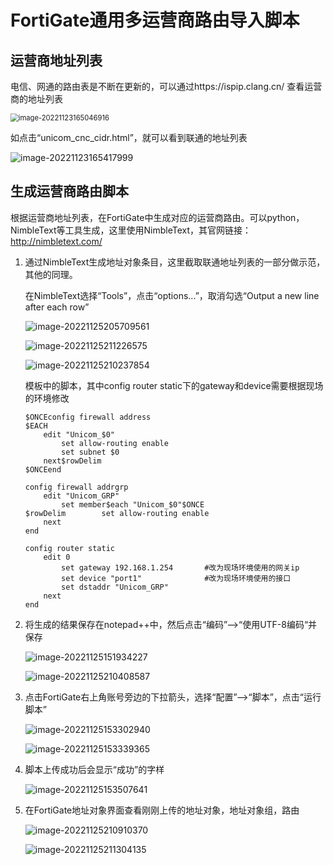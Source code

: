 # FortiGate通用多运营商路由导入脚本

## 运营商地址列表

电信、网通的路由表是不断在更新的，可以通过https://ispip.clang.cn/ 查看运营商的地址列表

<img src="../images/image-20221123165046916.png" alt="image-20221123165046916" style="zoom:80%;" />

如点击“unicom_cnc_cidr.html”，就可以看到联通的地址列表

![image-20221123165417999](../images/image-20221123165417999.png)

## 生成运营商路由脚本

根据运营商地址列表，在FortiGate中生成对应的运营商路由。可以python，NimbleText等工具生成，这里使用NimbleText，其官网链接：http://nimbletext.com/

1. 通过NimbleText生成地址对象条目，这里截取联通地址列表的一部分做示范，其他的同理。

   在NimbleText选择“Tools”，点击“options...”，取消勾选“Output a new line after each row”

   ![image-20221125205709561](../images/image-20221125205709561.png)

   ![image-20221125211226575](../images/image-20221125211226575.png)

   ![image-20221125210237854](../images/image-20221125210237854.png)

   模板中的脚本，其中config router static下的gateway和device需要根据现场的环境修改

   ```
   $ONCEconfig firewall address
   $EACH
       edit "Unicom_$0"
           set allow-routing enable
           set subnet $0
       next$rowDelim
   $ONCEend
   
   config firewall addrgrp
       edit "Unicom_GRP"
           set member$each "Unicom_$0"$ONCE
   $rowDelim        set allow-routing enable
       next
   end
   
   config router static
       edit 0
           set gateway 192.168.1.254       #改为现场环境使用的网关ip
           set device "port1"              #改为现场环境使用的接口
           set dstaddr "Unicom_GRP"
       next
   end
   ```
   
2. 将生成的结果保存在notepad++中，然后点击“编码”-->“使用UTF-8编码“并保存

   ![image-20221125151934227](../images/image-20221125151934227.png)

   ![image-20221125210408587](../images/image-20221125210408587.png)

3. 点击FortiGate右上角账号旁边的下拉箭头，选择“配置”-->“脚本”，点击“运行脚本”

   ![image-20221125153302940](../images/image-20221125153302940.png)

   ![image-20221125153339365](../images/image-20221125153339365.png)

4. 脚本上传成功后会显示“成功”的字样

   ![image-20221125153507641](../images/image-20221125153507641.png)

5. 在FortiGate地址对象界面查看刚刚上传的地址对象，地址对象组，路由

   ![image-20221125210910370](../images/image-20221125210910370.png)

   ![image-20221125211304135](../images/image-20221125211304135.png)
